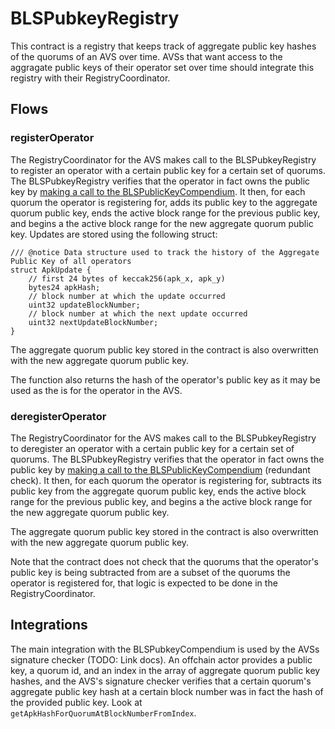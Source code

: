 # BLSPubkeyRegistry

This contract is a registry that keeps track of aggregate public key hashes of the quorums of an AVS over time. AVSs that want access to the aggragate public keys of their operator set over time should integrate this registry with their RegistryCoordinator.

## Flows

### registerOperator

The RegistryCoordinator for the AVS makes call to the BLSPubkeyRegistry to register an operator with a certain public key for a certain set of quorums. The BLSPubkeyRegistry verifies that the operator in fact owns the public key by [making a call to the BLSPublicKeyCompendium](./BLSPublicKeyCompendium.md#integrations). It then, for each quorum the operator is registering for, adds its public key to the aggregate quorum public key, ends the active block range for the previous public key, and begins a the active block range for the new aggregate quorum public key. Updates are stored using the following struct:
```solidity
/// @notice Data structure used to track the history of the Aggregate Public Key of all operators
struct ApkUpdate {
    // first 24 bytes of keccak256(apk_x, apk_y)
    bytes24 apkHash;
    // block number at which the update occurred
    uint32 updateBlockNumber;
    // block number at which the next update occurred
    uint32 nextUpdateBlockNumber;
}
```

The aggregate quorum public key stored in the contract is also overwritten with the new aggregate quorum public key.

The function also returns the hash of the operator's public key as it may be used as the is for the operator in the AVS.

### deregisterOperator

The RegistryCoordinator for the AVS makes call to the BLSPubkeyRegistry to deregister an operator with a certain public key for a certain set of quorums. The BLSPubkeyRegistry verifies that the operator in fact owns the public key by [making a call to the BLSPublicKeyCompendium](./BLSPublicKeyCompendium.md#integrations) (redundant check). It then, for each quorum the operator is registering for, subtracts its public key from the aggregate quorum public key, ends the active block range for the previous public key, and begins a the active block range for the new aggregate quorum public key. 

The aggregate quorum public key stored in the contract is also overwritten with the new aggregate quorum public key.

Note that the contract does not check that the quorums that the operator's public key is being subtracted from are a subset of the quorums the operator is registered for, that logic is expected to be done in the RegistryCoordinator.

## Integrations 

The main integration with the BLSPubkeyCompendium is used by the AVSs signature checker (TODO: Link docs). An offchain actor provides a public key, a quorum id, and an index in the array of aggregate quorum public key hashes, and the AVS's signature checker verifies that a certain quorum's aggregate public key hash at a certain block number was in fact the hash of the provided public key. Look at `getApkHashForQuorumAtBlockNumberFromIndex`.